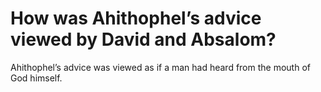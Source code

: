 # How was Ahithophel’s advice viewed by David and Absalom?

Ahithophel’s advice was viewed as if a man had heard from the mouth of God himself.
